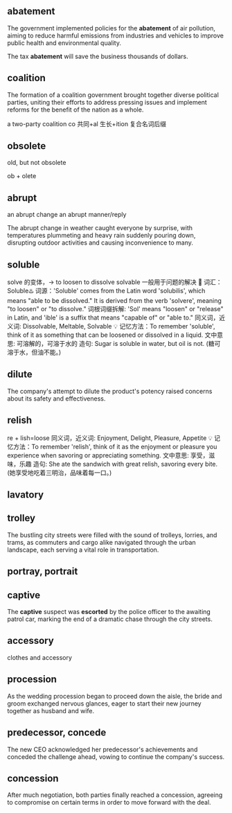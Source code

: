 ## abatement

The government implemented policies for the **abatement** of air pollution, aiming to reduce harmful emissions from industries and vehicles to improve public health and environmental quality.

The tax **abatement** will save the business thousands of dollars.

## coalition

The formation of a coalition government brought together diverse political parties, uniting their efforts to address pressing issues and implement reforms for the benefit of the nation as a whole.

a two-party coalition
co 共同+al 生长+ition 复合名词后缀

## obsolete

old, but not obsolete

ob + olete

## abrupt

an abrupt change
an abrupt manner/reply

The abrupt change in weather caught everyone by surprise, with temperatures plummeting and heavy rain suddenly pouring down, disrupting outdoor activities and causing inconvenience to many.

## soluble

solve 的变体，-> to loosen to dissolve
solvable 一般用于问题的解决
📖 词汇：Soluble♨️ 词源：'Soluble' comes from the Latin word 'solubilis', which means "able to be dissolved." It is derived from the verb 'solvere', meaning "to loosen" or "to dissolve."
词根词缀拆解: 'Sol' means "loosen" or "release" in Latin, and 'ible' is a suffix that means "capable of" or "able to."
同义词，近义词: Dissolvable, Meltable, Solvable
💡 记忆方法：To remember 'soluble', think of it as something that can be loosened or dissolved in a liquid.
文中意思: 可溶解的，可溶于水的
造句: Sugar is soluble in water, but oil is not.
(糖可溶于水，但油不能。)

## dilute

The company's attempt to dilute the product's potency raised concerns about its safety and effectiveness.

## relish

re + lish=loose
同义词，近义词: Enjoyment, Delight, Pleasure, Appetite
💡 记忆方法：To remember 'relish', think of it as the enjoyment or pleasure you experience when savoring or appreciating something.
文中意思: 享受，滋味，乐趣
造句: She ate the sandwich with great relish, savoring every bite.
(她享受地吃着三明治，品味着每一口。)

## lavatory

## trolley

The bustling city streets were filled with the sound of trolleys, lorries, and trams, as commuters and cargo alike navigated through the urban landscape, each serving a vital role in transportation.

## portray, portrait

## captive

The **captive** suspect was **escorted** by the police officer to the awaiting patrol car, marking the end of a dramatic chase through the city streets.

## accessory

clothes and accessory

## procession

As the wedding procession began to proceed down the aisle, the bride and groom exchanged nervous glances, eager to start their new journey together as husband and wife.

## predecessor, concede

The new CEO acknowledged her predecessor's achievements and conceded the challenge ahead, vowing to continue the company's success.

## concession

After much negotiation, both parties finally reached a concession, agreeing to compromise on certain terms in order to move forward with the deal.
